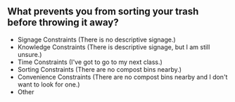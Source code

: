 ## What prevents you from sorting your trash before throwing it away?

- Signage Constraints (There is no descriptive signage.)
- Knowledge Constraints (There is descriptive signage, but I am still unsure.)
- Time Constraints (I've got to go to my next class.)
- Sorting Constraints (There are no compost bins nearby.)
- Convenience Constraints (There are no compost bins nearby and I don't want to look for one.)
- Other
